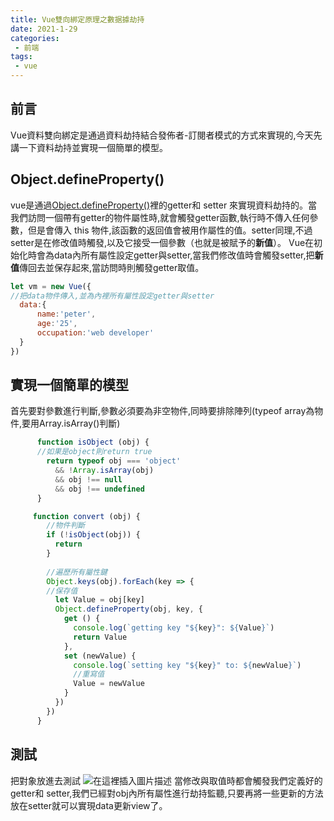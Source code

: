 ```yaml
---
title: Vue雙向綁定原理之數据據劫持
date: 2021-1-29
categories:
 - 前端
tags:
 - vue
---
```

## 前言
Vue資料雙向綁定是通過資料劫持結合發佈者-訂閱者模式的方式來實現的,今天先講一下資料劫持並實現一個簡單的模型。
## Object.defineProperty()
vue是通過[Object.defineProperty()](https://developer.mozilla.org/zh-CN/docs/Web/JavaScript/Reference/Global_Objects/Object/defineProperty)裡的getter和 setter 來實現資料劫持的。當我們訪問一個帶有getter的物件屬性時,就會觸發getter函數,執行時不傳入任何參數，但是會傳入 this 物件,該函數的返回值會被用作屬性的值。setter同理,不過setter是在修改值時觸發,以及它接受一個參數（也就是被賦予的**新值**）。
Vue在初始化時會為data內所有屬性設定getter與setter,當我們修改值時會觸發setter,把**新值**傳回去並保存起來,當訪問時則觸發getter取值。

```javascript
let vm = new Vue({
//把data物件傳入,並為內裡所有屬性設定getter與setter
  data:{
      name:'peter',
      age:'25',
      occupation:'web developer'
  }
})
```
## 實現一個簡單的模型
首先要對參數進行判斷,參數必須要為非空物件,同時要排除陣列(typeof array為物件,要用Array.isArray()判斷)

```javascript
      function isObject (obj) {
      //如果是object則return true
        return typeof obj === 'object'
          && !Array.isArray(obj)
          && obj !== null
          && obj !== undefined
      }
```

```javascript
     function convert (obj) {
		//物件判斷
        if (!isObject(obj)) {
          return
        }
        
        //遍歷所有屬性鍵
        Object.keys(obj).forEach(key => {
        //保存值
          let Value = obj[key]
          Object.defineProperty(obj, key, {
            get () {
              console.log(`getting key "${key}": ${Value}`)
              return Value
            },
            set (newValue) {
              console.log(`setting key "${key}" to: ${newValue}`)
              //重寫值
              Value = newValue
            }
          })
        })
      }
```
## 測試
把對象放進去測試
![在這裡插入圖片描述](https://img-blog.csdnimg.cn/20201023161828197.png?x-oss-process=image/watermark,type_ZmFuZ3poZW5naGVpdGk,shadow_10,text_aHR0cHM6Ly9ibG9nLmNzZG4ubmV0L3dlaXhpbl80Mzk3OTA0MQ==,size_16,color_FFFFFF,t_70#pic_center)
當修改與取值時都會觸發我們定義好的getter和 setter,我們已經對obj內所有屬性進行劫持監聽,只要再將一些更新的方法放在setter就可以實現data更新view了。
